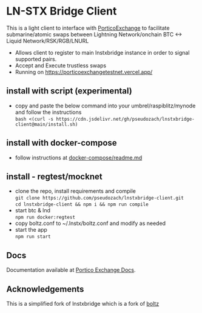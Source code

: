 # LN-STX Bridge Client

This is a light client to interface with [PorticoExchange](https://github.com/PorticoExchange/PorticoExchangeFrontendV2) to facilitate submarine/atomic swaps between Lightning Network/onchain BTC <-> Liquid Network/RSK/RGB/LNURL

* Allows client to register to main lnstxbridge instance in order to signal supported pairs.
* Accept and Execute trustless swaps
* Running on https://porticoexchangetestnet.vercel.app/

## install with script (experimental)
* copy and paste the below command into your umbrel/raspiblitz/mynode and follow the instructions  
`bash <(curl -s https://cdn.jsdelivr.net/gh/pseudozach/lnstxbridge-client@main/install.sh)`

## install with docker-compose
* follow instructions at [docker-compose/readme.md](https://github.com/pseudozach/lnstxbridge-client/blob/main/docker-compose/readme.md)

## install - regtest/mocknet
* clone the repo, install requirements and compile  
`git clone https://github.com/pseudozach/lnstxbridge-client.git`  
`cd lnstxbridge-client && npm i && npm run compile`  
* start btc & lnd  
`npm run docker:regtest`
* copy boltz.conf to ~/.lnstx/boltz.conf and modify as needed  
* start the app  
`npm run start`

## Docs
Documentation available at [Portico Exchange Docs](https://layertwolabs.gitbook.io/portico-exchange/).

## Acknowledgements
This is a simplified fork of lnstxbridge which is a fork of [boltz](https://github.com/BoltzExchange)
